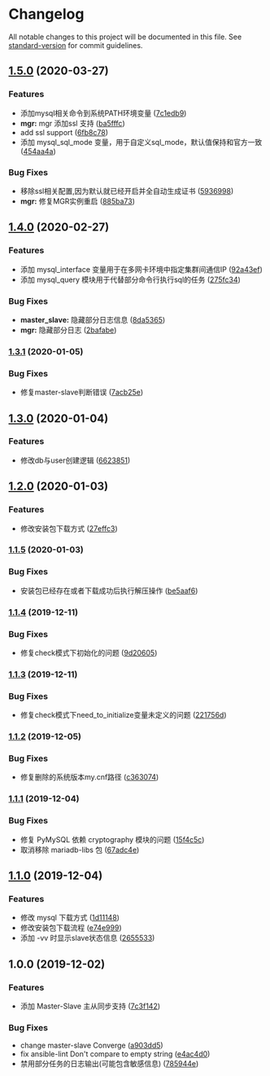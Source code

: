 # Changelog

All notable changes to this project will be documented in this file. See [standard-version](https://github.com/conventional-changelog/standard-version) for commit guidelines.

## [1.5.0](https://github.com/daixijun/ansible-role-mysql/compare/v1.4.0...v1.5.0) (2020-03-27)


### Features

* 添加mysql相关命令到系统PATH环境变量 ([7c1edb9](https://github.com/daixijun/ansible-role-mysql/commit/7c1edb952e54fa50017159dca9b64cd29a57ed5d))
* **mgr:** mgr 添加ssl 支持 ([ba5fffc](https://github.com/daixijun/ansible-role-mysql/commit/ba5fffc480a6cafc90b3efff743b017b2be04150))
* add ssl support ([6fb8c78](https://github.com/daixijun/ansible-role-mysql/commit/6fb8c78f429c5faf6f819daf3c49b8c138d7b830))
* 添加 mysql_sql_mode 变量，用于自定义sql_mode，默认值保持和官方一致 ([454aa4a](https://github.com/daixijun/ansible-role-mysql/commit/454aa4a79a07e72f3dba2b9fcab29a608a0855bc))


### Bug Fixes

* 移除ssl相关配置,因为默认就已经开启并全自动生成证书 ([5936998](https://github.com/daixijun/ansible-role-mysql/commit/5936998125be19f161441ad70d66777cf428561e))
* **mgr:** 修复MGR实例重启 ([885ba73](https://github.com/daixijun/ansible-role-mysql/commit/885ba73ad76d7d9bd4cc4b9154625e74af04a06f))

## [1.4.0](https://github.com/daixijun/ansible-role-mysql/compare/v1.3.1...v1.4.0) (2020-02-27)


### Features

* 添加 mysql_interface 变量用于在多网卡环境中指定集群间通信IP ([92a43ef](https://github.com/daixijun/ansible-role-mysql/commit/92a43ef202c3f2ea95ce81092a49542b79bb09bb))
* 添加 mysql_query 模块用于代替部分命令行执行sql的任务 ([275fc34](https://github.com/daixijun/ansible-role-mysql/commit/275fc3499f04f4e772cb04e7730c9eceb6f3a14e))


### Bug Fixes

* **master_slave:** 隐藏部分日志信息 ([8da5365](https://github.com/daixijun/ansible-role-mysql/commit/8da53657c66a7bc0c21ad60ea6f03024f0074a20))
* **mgr:** 隐藏部分日志 ([2bafabe](https://github.com/daixijun/ansible-role-mysql/commit/2bafabeac99331d856e0ef1267519012df15ee0a))

### [1.3.1](https://github.com/daixijun/ansible-role-mysql/compare/v1.3.0...v1.3.1) (2020-01-05)


### Bug Fixes

* 修复master-slave判断错误 ([7acb25e](https://github.com/daixijun/ansible-role-mysql/commit/7acb25e52b132f756a7ecbc2ff124d5ca4c6280f))

## [1.3.0](https://github.com/daixijun/ansible-role-mysql/compare/v1.2.0...v1.3.0) (2020-01-04)


### Features

* 修改db与user创建逻辑 ([6623851](https://github.com/daixijun/ansible-role-mysql/commit/66238512e5dc8cd7319c2ac5f55dc148eb01ed35))

## [1.2.0](https://github.com/daixijun/ansible-role-mysql/compare/v1.1.5...v1.2.0) (2020-01-03)


### Features

* 修改安装包下载方式 ([27effc3](https://github.com/daixijun/ansible-role-mysql/commit/27effc36a6211f0cd8f9c9029c813fcc5d64761d))

### [1.1.5](https://github.com/daixijun/ansible-role-mysql/compare/v1.1.4...v1.1.5) (2020-01-03)


### Bug Fixes

* 安装包已经存在或者下载成功后执行解压操作 ([be5aaf6](https://github.com/daixijun/ansible-role-mysql/commit/be5aaf6629c6b909d7a8ef3692798e91b711d7e4))

### [1.1.4](https://github.com/daixijun/ansible-role-mysql/compare/v1.1.3...v1.1.4) (2019-12-11)


### Bug Fixes

* 修复check模式下初始化的问题 ([9d20605](https://github.com/daixijun/ansible-role-mysql/commit/9d20605a2b349cbed949b49ea16e23cd7e6843a6))

### [1.1.3](https://github.com/daixijun/ansible-role-mysql/compare/v1.1.2...v1.1.3) (2019-12-11)


### Bug Fixes

* 修复check模式下need_to_initialize变量未定义的问题 ([221756d](https://github.com/daixijun/ansible-role-mysql/commit/221756d3abb5cd202267bcea8fdb8ee0766838ad))

### [1.1.2](https://github.com/daixijun/ansible-role-mysql/compare/v1.1.1...v1.1.2) (2019-12-05)


### Bug Fixes

* 修复删除的系统版本my.cnf路径 ([c363074](https://github.com/daixijun/ansible-role-mysql/commit/c363074c22bc07e2dc151f37863028c29f154c48))

### [1.1.1](https://github.com/daixijun/ansible-role-mysql/compare/v1.1.0...v1.1.1) (2019-12-04)


### Bug Fixes

* 修复 PyMySQL 依赖 cryptography 模块的问题 ([15f4c5c](https://github.com/daixijun/ansible-role-mysql/commit/15f4c5c1c9eb9a951962a9b3f9237ffbf18fda2e))
* 取消移除 mariadb-libs 包 ([67adc4e](https://github.com/daixijun/ansible-role-mysql/commit/67adc4e667144e168a22f2f5a4d8ad89b6c4a10f))

## [1.1.0](https://github.com/daixijun/ansible-role-mysql/compare/v1.0.0...v1.1.0) (2019-12-04)


### Features

* 修改 mysql 下载方式 ([1d11148](https://github.com/daixijun/ansible-role-mysql/commit/1d11148ee40cf142805932d9bfb83ed7c42b3c6d))
* 修改安装包下载流程 ([e74e999](https://github.com/daixijun/ansible-role-mysql/commit/e74e99952b9222560e0456b4a4ad63d305f528b7))
* 添加 -vv 时显示slave状态信息 ([2655533](https://github.com/daixijun/ansible-role-mysql/commit/2655533ceab4622be0803f214eb843c73fcc70ea))

## 1.0.0 (2019-12-02)


### Features

* 添加 Master-Slave 主从同步支持 ([7c3f142](https://github.com/daixijun/ansible-role-mysql/commit/7c3f142106fff7070818c45b05e1f6f61b0a4165))


### Bug Fixes

* change master-slave Converge ([a903dd5](https://github.com/daixijun/ansible-role-mysql/commit/a903dd5db31e5b14e790cace5d5c584f4c2ef4cc))
* fix ansible-lint  Don't compare to empty string ([e4ac4d0](https://github.com/daixijun/ansible-role-mysql/commit/e4ac4d0bd9658b4a3c16593f06245bf8599c3036))
* 禁用部分任务的日志输出(可能包含敏感信息) ([785944e](https://github.com/daixijun/ansible-role-mysql/commit/785944e7e5f8cdad3d77f7814c084f5a8f03fdda))
